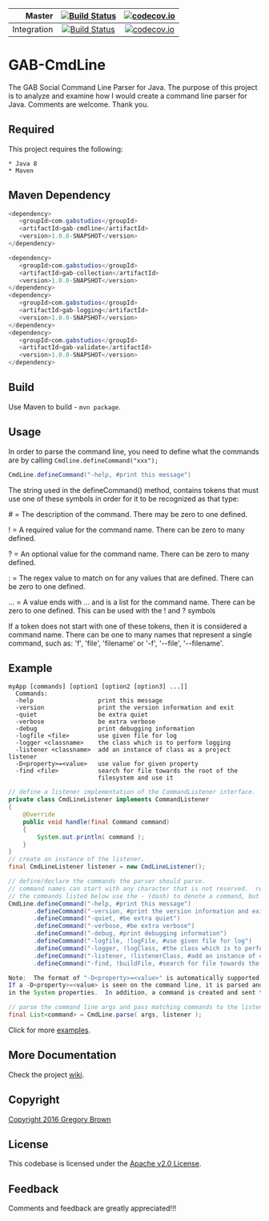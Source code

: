 Master | [![Build Status](https://travis-ci.org/gab-studios/gab-cmdline.svg?branch=master)](https://travis-ci.org/gab-studios/gab-cmdline) | [![codecov.io](https://codecov.io/github/gab-studios/gab-cmdline/coverage.svg?branch=master)](https://codecov.io/github/gab-studios/gab-cmdline?branch=master)
---: | :---: | :---:
Integration | [![Build Status](https://travis-ci.org/gab-studios/gab-cmdline.svg?branch=integration)](https://travis-ci.org/gab-studios/gab-cmdline) | [![codecov.io](https://codecov.io/github/gab-studios/gab-cmdline/coverage.svg?branch=integration)](https://codecov.io/github/gab-studios/gab-cmdline?branch=integration)

GAB-CmdLine
=======

The GAB Social Command Line Parser for Java.  The purpose of this project is to analyze and examine how I would create a command line parser for Java.  Comments are welcome.  Thank you.


Required
---------
This project requires the following: 

    * Java 8
    * Maven


Maven Dependency
---------
```java
<dependency>
   <groupId>com.gabstudios</groupId>
   <artifactId>gab-cmdline</artifactId>
   <version>1.0.0-SNAPSHOT</version>
</dependency>

<dependency>
   <groupId>com.gabstudios</groupId>
   <artifactId>gab-collection</artifactId>
   <version>1.0.0-SNAPSHOT</version>
</dependency>
<dependency>
   <groupId>com.gabstudios</groupId>
   <artifactId>gab-logging</artifactId>
   <version>1.0.0-SNAPSHOT</version>
</dependency>
<dependency>
   <groupId>com.gabstudios</groupId>
   <artifactId>gab-validate</artifactId>
   <version>1.0.0-SNAPSHOT</version>
</dependency>
```



Build
---------
Use Maven to build - `mvn package`.

Usage
---------

In order to parse the command line, you need to define what the commands are by calling `Cmdline.defineCommand("xxx");`

```java
CmdLine.defineCommand("-help, #print this message")
```

The string used in the defineCommand() method, contains tokens that must use one of these symbols in order for it to be recognized as that type:

\# = The description of the command. There may be zero to one defined.

! = A required value for the command name. There can be zero to many defined.

? = An optional value for the command name. There can be zero to many defined.

: = The regex value to match on for any values that are defined. There can be zero to one defined.

... = A value ends with ... and is a list for the command name. There can be zero to one defined. This can be used with the ! and ? symbols

If a token does not start with one of these tokens, then it is considered a command name.  There can be one to many  names that represent a single command, such as: 'f', 'file', 'filename' or '-f', '--file', '--filename'.

Example
---------

```text
myApp [commands] [option1 [option2 [option3] ...]]
  Commands: 
  -help                  print this message
  -version               print the version information and exit
  -quiet                 be extra quiet
  -verbose               be extra verbose
  -debug                 print debugging information
  -logfile <file>        use given file for log
  -logger <classname>    the class which is to perform logging
  -listener <classname>  add an instance of class as a project listener
  -D<property>=<value>   use value for given property
  -find <file>           search for file towards the root of the
                         filesystem and use it
```

```java
// define a listener implementation of the CommandListener interface.
private class CmdLineListener implements CommandListener
{
    @Override
    public void handle(final Command command)
    {
        System.out.println( command );
    }
}
// create an instance of the listener.
final CmdLineListener listener = new CmdLineListener();

// define/declare the commands the parser should parse.
// command names can start with any character that is not reserved.  reserved are !?#:
// the commands listed below use the - (dash) to denote a command, but this is not required.
CmdLine.defineCommand("-help, #print this message")
       .defineCommand("-version, #print the version information and exit")
       .defineCommand("-quiet, #be extra quiet")
       .defineCommand("-verbose, #be extra verbose")
       .defineCommand("-debug, #print debugging information")
       .defineCommand("-logfile, !logFile, #use given file for log")
       .defineCommand("-logger, !logClass, #the class which is to perform logging")
       .defineCommand("-listener, !listenerClass, #add an instance of class as a project listener")
       .defineCommand("-find, !buildFile, #search for file towards the root of the file system and use it");

Note:  The format of "-D<property>=<value>" is automatically supported and doesnt need to be defined.  
If a -D<property>=<value> is seen on the command line, it is parsed and set 
in the System properties.  In addition, a command is created and sent to the listener.

// parse the command line args and pass matching commands to the listener for processing.
final List<command> = CmdLine.parse( args, listener );
```
Click for more [examples].


More Documentation
------------------
Check the project [wiki].


Copyright
-------
[Copyright 2016 Gregory Brown]


License
-------
This codebase is licensed under the [Apache v2.0 License].


Feedback
---------
Comments and feedback are greatly appreciated!!!


[Copyright 2016 Gregory Brown]: https://github.com/gab-studios/gab-cmdline/tree/master/COPYRIGHT.txt
[Apache v2.0 License]: https://github.com/gab-studios/gab-cmdline/tree/master/LICENSE.txt
[wiki]: https://github.com/gab-studios/gab-cmdline/wiki
[examples]: https://github.com/gab-studios/gab-cmdline/wiki/Examples
